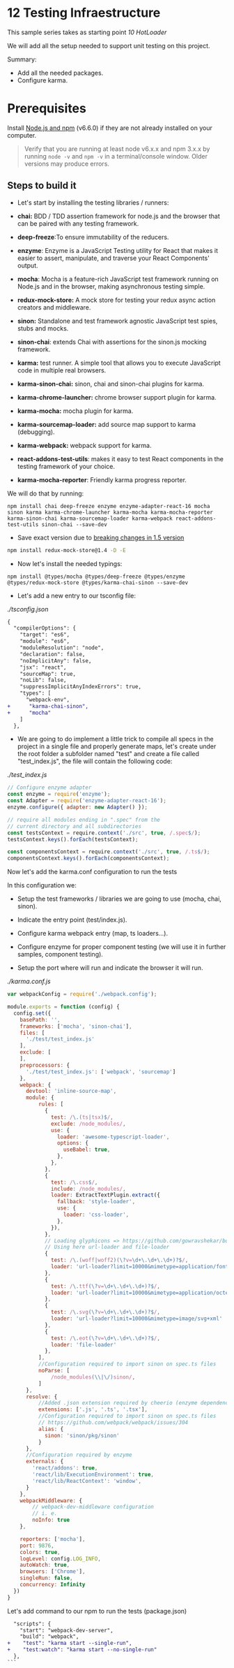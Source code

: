 # 12 Testing Infraestructure

This sample series takes as starting point _10 HotLoader_

We will add all the setup needed to support unit testing on this project.

Summary:

- Add all the needed packages.
- Configure karma.



# Prerequisites

Install [Node.js and npm](https://nodejs.org/en/) (v6.6.0) if they are not already installed on your computer.

> Verify that you are running at least node v6.x.x and npm 3.x.x by running `node -v` and `npm -v` in a terminal/console window. Older versions may produce errors.

## Steps to build it

- Let's start by installing the testing libraries / runners:

- **chai:** BDD / TDD assertion framework for node.js and the browser that can be paired with any testing framework.
- **deep-freeze**:To ensure immutability of the reducers.
- **enzyme**: Enzyme is a JavaScript Testing utility for React that makes it easier to assert, manipulate, and traverse your React Components' output.
- **mocha**: Mocha is a feature-rich JavaScript test framework running on Node.js and in the browser, making asynchronous testing simple.
- **redux-mock-store:** A mock store for testing your redux async action creators and middleware.
- **sinon:** Standalone and test framework agnostic JavaScript test spies, stubs and mocks.
- **sinon-chai**: extends Chai with assertions for the sinon.js mocking framework.
- **karma:** test runner. A simple tool that allows you to execute JavaScript code in multiple real browsers.
- **karma-sinon-chai:** sinon, chai and sinon-chai plugins for karma.
- **karma-chrome-launcher:** chrome browser support plugin for karma.
- **karma-mocha:** mocha plugin for karma.
- **karma-sourcemap-loader:** add source map support to karma (debugging).
- **karma-webpack:** webpack support for karma.
- **react-addons-test-utils**: makes it easy to test React components in the testing framework of your choice.
- **karma-mocha-reporter**: Friendly karma progress reporter.


We will do that by running:

```
npm install chai deep-freeze enzyme enzyme-adapter-react-16 mocha sinon karma karma-chrome-launcher karma-mocha karma-mocha-reporter karma-sinon-chai karma-sourcemap-loader karma-webpack react-addons-test-utils sinon-chai --save-dev
```

- Save exact version due to [breaking changes in 1.5 version](https://github.com/arnaudbenard/redux-mock-store/issues/135)
```bash
npm install redux-mock-store@1.4 -D -E

```

- Now let's install the needed typings:

```
npm install @types/mocha @types/deep-freeze @types/enzyme @types/redux-mock-store @types/karma-chai-sinon --save-dev
```

- Let's add a new entry to our tsconfig file:

_./tsconfig.json_

```diff
{
  "compilerOptions": {
    "target": "es6",
    "module": "es6",
    "moduleResolution": "node",
    "declaration": false,
    "noImplicitAny": false,
    "jsx": "react",
    "sourceMap": true,
    "noLib": false,
    "suppressImplicitAnyIndexErrors": true,
    "types": [
      "webpack-env",
+      "karma-chai-sinon",
+      "mocha"
    ]
  },
```

- We are going to do implement a little trick to compile all specs in the project in a single file and properly generate
maps, let's create under the root folder a subfolder named "test" and create a file called "test_index.js", the file will contain the following code:

_./test_index.js_

````javascript
// Configure enzyme adapter
const enzyme = require('enzyme');
const Adapter = require('enzyme-adapter-react-16');
enzyme.configure({ adapter: new Adapter() });

// require all modules ending in ".spec" from the
// current directory and all subdirectories
const testsContext = require.context('./src', true, /.spec$/);
testsContext.keys().forEach(testsContext);

const componentsContext = require.context('./src', true, /.ts$/);
componentsContext.keys().forEach(componentsContext);

````

Now let's add the karma.conf configuration to run the tests

In this configuration we:
  - Setup the test frameworks / libraries
we are going to use (mocha, chai, sinon).

  -  Indicate the entry point (test/index.js).

  - Configure karma webpack entry (map, ts loaders...).

  - Configure enzyme for proper component testing (we will use it
    in further samples, component testing).

  -  Setup the port where will run and indicate the browser it will run.

_./karma.conf.js_

```javascript
var webpackConfig = require('./webpack.config');

module.exports = function (config) {
  config.set({
    basePath: '',
    frameworks: ['mocha', 'sinon-chai'],
    files: [
      './test/test_index.js'
    ],
    exclude: [
    ],
    preprocessors: {
      './test/test_index.js': ['webpack', 'sourcemap']
    },
    webpack: {
      devtool: 'inline-source-map',
      module: {
          rules: [
            {
              test: /\.(ts|tsx)$/,
              exclude: /node_modules/,
              use: {
                loader: 'awesome-typescript-loader',
                options: {
                  useBabel: true,
                },
              },
            },
            {
              test: /\.css$/,
              include: /node_modules/,
              loader: ExtractTextPlugin.extract({
                fallback: 'style-loader',
                use: {
                  loader: 'css-loader',
                },
              }),
            },
            // Loading glyphicons => https://github.com/gowravshekar/bootstrap-webpack
            // Using here url-loader and file-loader
            {
              test: /\.(woff|woff2)(\?v=\d+\.\d+\.\d+)?$/,
              loader: 'url-loader?limit=10000&mimetype=application/font-woff'
            },
            {
              test: /\.ttf(\?v=\d+\.\d+\.\d+)?$/,
              loader: 'url-loader?limit=10000&mimetype=application/octet-stream'
            },
            {
              test: /\.svg(\?v=\d+\.\d+\.\d+)?$/,
              loader: 'url-loader?limit=10000&mimetype=image/svg+xml'
            },
            {
              test: /\.eot(\?v=\d+\.\d+\.\d+)?$/,
              loader: 'file-loader'
            },
          ],
          //Configuration required to import sinon on spec.ts files
          noParse: [
              /node_modules(\\|\/)sinon/,
          ]
      },
      resolve: {
          //Added .json extension required by cheerio (enzyme dependency)
          extensions: ['.js', '.ts', '.tsx'],
          //Configuration required to import sinon on spec.ts files
          // https://github.com/webpack/webpack/issues/304
          alias: {
            sinon: 'sinon/pkg/sinon'
          }
      },
      //Configuration required by enzyme
      externals: {
        'react/addons': true,
        'react/lib/ExecutionEnvironment': true,
        'react/lib/ReactContext': 'window',
      }
    },
    webpackMiddleware: {
        // webpack-dev-middleware configuration
        // i. e.
        noInfo: true
    },

    reporters: ['mocha'],
    port: 9876,
    colors: true,
    logLevel: config.LOG_INFO,
    autoWatch: true,
    browsers: ['Chrome'],
    singleRun: false,
    concurrency: Infinity
  })
}
```

Let's add  command to our npm to run the tests (package.json)

````diff
  "scripts": {
    "start": "webpack-dev-server",
    "build": "webpack",
+    "test": "karma start --single-run",
+    "test:watch": "karma start --no-single-run"
  },
```


